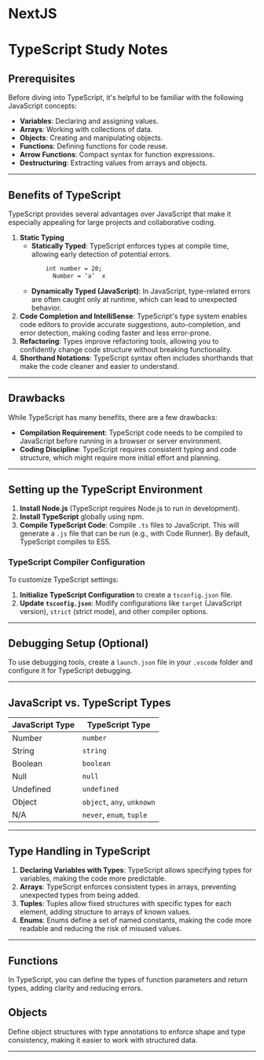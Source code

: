 # NextJS

# TypeScript Study Notes

## Prerequisites
Before diving into TypeScript, it's helpful to be familiar with the following JavaScript concepts:
- **Variables**: Declaring and assigning values.
- **Arrays**: Working with collections of data.
- **Objects**: Creating and manipulating objects.
- **Functions**: Defining functions for code reuse.
- **Arrow Functions**: Compact syntax for function expressions.
- **Destructuring**: Extracting values from arrays and objects.

---

## Benefits of TypeScript
TypeScript provides several advantages over JavaScript that make it especially appealing for large projects and collaborative coding.

1. **Static Typing**
   - **Statically Typed**: TypeScript enforces types at compile time, allowing early detection of potential errors.
     ```bash
         int number = 20;
		   Number = ‘a’  x
     ```
   - **Dynamically Typed (JavaScript)**: In JavaScript, type-related errors are often caught only at runtime, which can lead to unexpected behavior.
2. **Code Completion and IntelliSense**: TypeScript's type system enables code editors to provide accurate suggestions, auto-completion, and error detection, making coding faster and less error-prone.
3. **Refactoring**: Types improve refactoring tools, allowing you to confidently change code structure without breaking functionality.
4. **Shorthand Notations**: TypeScript syntax often includes shorthands that make the code cleaner and easier to understand.

---

## Drawbacks
While TypeScript has many benefits, there are a few drawbacks:
- **Compilation Requirement**: TypeScript code needs to be compiled to JavaScript before running in a browser or server environment.
- **Coding Discipline**: TypeScript requires consistent typing and code structure, which might require more initial effort and planning.

---

## Setting up the TypeScript Environment
1. **Install Node.js** (TypeScript requires Node.js to run in development).
2. **Install TypeScript** globally using npm.
3. **Compile TypeScript Code**: Compile `.ts` files to JavaScript. This will generate a `.js` file that can be run (e.g., with Code Runner). By default, TypeScript compiles to ES5.

### TypeScript Compiler Configuration
To customize TypeScript settings:
1. **Initialize TypeScript Configuration** to create a `tsconfig.json` file.
2. **Update `tsconfig.json`**: Modify configurations like `target` (JavaScript version), `strict` (strict mode), and other compiler options.

---

## Debugging Setup (Optional)
To use debugging tools, create a `launch.json` file in your `.vscode` folder and configure it for TypeScript debugging.

---

## JavaScript vs. TypeScript Types

| JavaScript Type | TypeScript Type |
|-----------------|-----------------|
| Number          | `number`        |
| String          | `string`        |
| Boolean         | `boolean`       |
| Null            | `null`          |
| Undefined       | `undefined`     |
| Object          | `object`, `any`, `unknown` |
| N/A             | `never`, `enum`, `tuple` |

---

## Type Handling in TypeScript

1. **Declaring Variables with Types**: TypeScript allows specifying types for variables, making the code more predictable.
2. **Arrays**: TypeScript enforces consistent types in arrays, preventing unexpected types from being added.
3. **Tuples**: Tuples allow fixed structures with specific types for each element, adding structure to arrays of known values.
4. **Enums**: Enums define a set of named constants, making the code more readable and reducing the risk of misused values.

---

## Functions
In TypeScript, you can define the types of function parameters and return types, adding clarity and reducing errors.

## Objects
Define object structures with type annotations to enforce shape and type consistency, making it easier to work with structured data.

---
